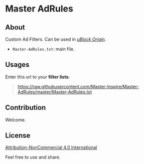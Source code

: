 # Master AdRules

## About

Custom Ad Filters. Can be used in *[uBlock Origin][uBlock Origin]*.
  * `Master-AdRules.txt`: main file.

## Usages

Enter this url to your **filter lists**:

> https://raw.githubusercontent.com/Master-Inspire/Master-AdRules/master/Master-AdRules.txt

## Contribution

Welcome.

## License

[Attribution-NonCommercial 4.0 International][license]

Feel free to use and share.

[uBlock Origin]:https://github.com/gorhill/uBlock
[license]:https://creativecommons.org/licenses/by-nc/4.0/
